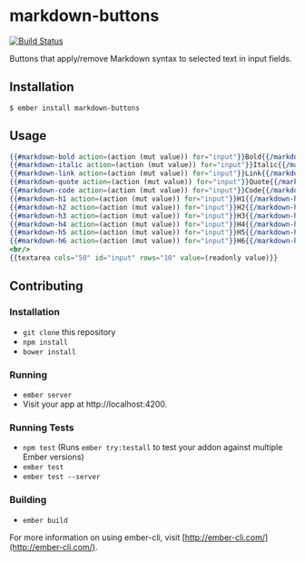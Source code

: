 # markdown-buttons

[![Build
Status](https://travis-ci.org/jswanner/markdown-buttons.svg?branch=master)](https://travis-ci.org/jswanner/markdown-buttons)

Buttons that apply/remove Markdown syntax to selected text in input fields.

## Installation

```shell
$ ember install markdown-buttons
```

## Usage

```handlebars
{{#markdown-bold action=(action (mut value)) for="input"}}Bold{{/markdown-bold}}
{{#markdown-italic action=(action (mut value)) for="input"}}Italic{{/markdown-italic}}
{{#markdown-link action=(action (mut value)) for="input"}}Link{{/markdown-link}}
{{#markdown-quote action=(action (mut value)) for="input"}}Quote{{/markdown-quote}}
{{#markdown-code action=(action (mut value)) for="input"}}Code{{/markdown-code}}
{{#markdown-h1 action=(action (mut value)) for="input"}}H1{{/markdown-h1}}
{{#markdown-h2 action=(action (mut value)) for="input"}}H2{{/markdown-h2}}
{{#markdown-h3 action=(action (mut value)) for="input"}}H3{{/markdown-h3}}
{{#markdown-h4 action=(action (mut value)) for="input"}}H4{{/markdown-h4}}
{{#markdown-h5 action=(action (mut value)) for="input"}}H5{{/markdown-h5}}
{{#markdown-h6 action=(action (mut value)) for="input"}}H6{{/markdown-h6}}
<br/>
{{textarea cols="50" id="input" rows="10" value=(readonly value)}}
```

## Contributing

### Installation

* `git clone` this repository
* `npm install`
* `bower install`

### Running

* `ember server`
* Visit your app at http://localhost:4200.

### Running Tests

* `npm test` (Runs `ember try:testall` to test your addon against multiple Ember versions)
* `ember test`
* `ember test --server`

### Building

* `ember build`

For more information on using ember-cli, visit [http://ember-cli.com/](http://ember-cli.com/).
